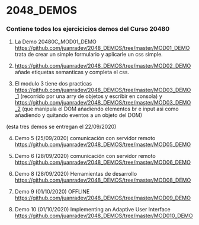 # 2048_DEMOS

### Contiene todos los ejercicicios demos del Curso 20480


1. La Demo  20480C_MOD01_DEMO https://github.com/juanradev/2048_DEMOS/tree/master/MOD01_DEMO trata de crear un simple formulario y aplicarle un css simple.

2. https://github.com/juanradev/2048_DEMOS/tree/master/MOD02_DEMO añade etiquetas semanticas y completa el css.

3. El modulo 3 tiene dos practicas https://github.com/juanradev/2048_DEMOS/tree/master/MOD03_DEMO_1 (recorrido por una arry de objetos y escribir en consola) y https://github.com/juanradev/2048_DEMOS/tree/master/MOD03_DEMO_2
(que manipula el DOM añadiendo elementos br e input asi como añadiendo y quitando eventos a un objeto del DOM)

(esta tres demos se entregan el 22/09/2020)

4. Demo 5 (25/09/2020) comunicación con servidor remoto https://github.com/juanradev/2048_DEMOS/tree/master/MOD05_DEMO 

5. Demo 6 (28/09/2020) comunicación con servidor remoto https://github.com/juanradev/2048_DEMOS/tree/master/MOD06_DEMO 

6. Demo 8 (28/09/2020) Herramientas de desarrollo  https://github.com/juanradev/2048_DEMOS/tree/master/MOD08_DEMO 

7. Demo 9 (01/10/2020) OFFLINE  https://github.com/juanradev/2048_DEMOS/tree/master/MOD09_DEMO 
8. Demo 10 (01/10/2020) Implementing an Adaptive User Interface  https://github.com/juanradev/2048_DEMOS/tree/master/MOD010_DEMO 